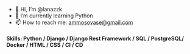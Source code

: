 - 👋 Hi, I’m @lanazzk
- 🌱 I’m currently learning Python
- 📫 How to reach me: ammosovase@gmail.com

#### Skills: Python / Django / Django Rest Framework / SQL / PostgreSQL/ Docker / HTML / CSS / CI / CD
<!---
lanazzk/lanazzk is a ✨ special ✨ repository because its `README.md` (this file) appears on your GitHub profile.
You can click the Preview link to take a look at your changes.
--->
